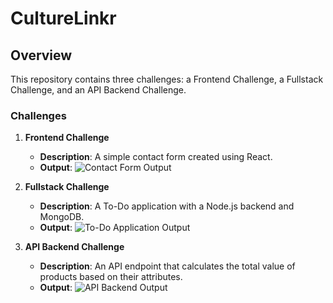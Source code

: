 # CultureLinkr

## Overview

This repository contains three challenges: a Frontend Challenge, a Fullstack Challenge, and an API Backend Challenge.

### Challenges

1. **Frontend Challenge**
   - **Description**: A simple contact form created using React.
   - **Output**:
     ![Contact Form Output]([https://github.com/G-KrishnaAdithya/CultureLinkr/blob/main/screenshots/contactus.png](https://github.com/G-KrishnaAdithya/CultureLinkr/blob/main/CultureLinkrAssignment/frontend-challenge/contactus.png))

2. **Fullstack Challenge**
   - **Description**: A To-Do application with a Node.js backend and MongoDB.
   - **Output**:
     ![To-Do Application Output](https://github.com/G-KrishnaAdithya/CultureLinkr/blob/main/screenshots/todo_app.png)

3. **API Backend Challenge**
   - **Description**: An API endpoint that calculates the total value of products based on their attributes.
   - **Output**:
     ![API Backend Output](https://github.com/G-KrishnaAdithyagaddam/CultureLinkr/blob/main/screenshots/api_output.png)
